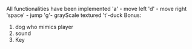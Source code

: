 All functionalities have been implemented
'a' - move left
'd' - move right
'space' - jump
'g'- grayScale textured
't'-duck
Bonus:
1. dog who mimics player
2. sound
3. Key
